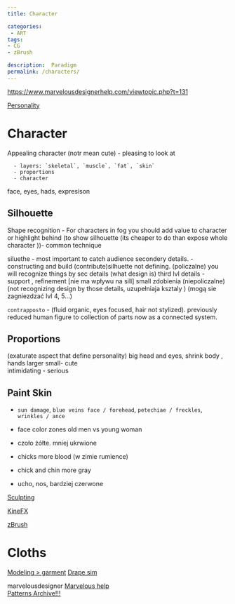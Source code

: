 ```yaml
---
title: Character

categories:
 - ART
tags:
- CG
- zBrush

description:  Paradigm
permalink: /characters/
---
```


https://www.marvelousdesignerhelp.com/viewtopic.php?t=131

[Personality](/personality/)


# Character

Appealing character (notr mean cute) - pleasing to look at


      - layers: `skeletal`, `muscle`, `fat`, `skin`  
      - proportions  
      - character  

   face, eyes, hads,
expresison





## Silhouette
Shape recognition -
For characters in fog you should add value to character or highlight behind (to show silhouette  (its cheaper to do than expose whole character ))- common technique

siluethe - most important to catch audience
secondery details. - constructing and build (contribute)silhuette not defining. (policzalne) you will recognize things by sec details (what design is)
third lvl details - support , refinement [nie ma  wpływu na sill] small zdobienia  (niepoliczalne) (not recognizing design by those details, uzupełniaja ksztaly )
(mogą sie zagniezdzać lvl 4, 5...)



`contrapposto` -  (fluid organic, eyes focused, hair not stylized). previously reduced human figure to collection of parts now as a connected system.



##  Proportions
(exaturate aspect that define personality)
big head and eyes, shrink body , hands larger
small- cute  
intimidating - serious   






## Paint Skin
   - `sun damage`, `blue veins face / forehead`, `petechiae / freckles`, `wrinkles / ance`  

- face color zones
old men vs young woman
- czoło żółte. mniej ukrwione
- chicks more blood (w zimie rumience)
- chick and chin more gray
- ucho, nos,  bardziej czerwone

[Sculpting](/sculpting/)  


[KineFX](/kinefx/)

[zBrush]( /zbrush/)  

# Cloths

[Modeling > garment](/modeling/)
[Drape sim](/vellum/)

marvelousdesigner
[Marvelous help](https://www.marvelousdesignerhelp.com/viewtopic.php?t=131)     
[Patterns Archive!!!](https://copa.apps.uri.edu/search.php?page=1)    
